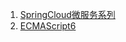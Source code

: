 1. [SpringCloud微服务系列][001]
2. [ECMAScript6][002]

[001]: https://fgq233.github.io/md/springcloud/index
[002]: https://fgq233.github.io/md/es6/index
 
